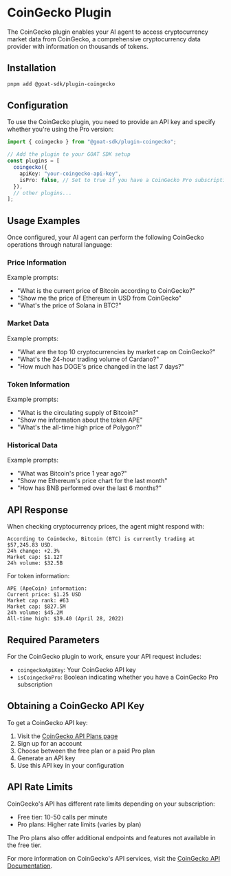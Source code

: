 # CoinGecko Plugin

The CoinGecko plugin enables your AI agent to access cryptocurrency market data from CoinGecko, a comprehensive cryptocurrency data provider with information on thousands of tokens.

## Installation

```bash
pnpm add @goat-sdk/plugin-coingecko
```

## Configuration

To use the CoinGecko plugin, you need to provide an API key and specify whether you're using the Pro version:

```typescript
import { coingecko } from "@goat-sdk/plugin-coingecko";

// Add the plugin to your GOAT SDK setup
const plugins = [
  coingecko({
    apiKey: "your-coingecko-api-key",
    isPro: false, // Set to true if you have a CoinGecko Pro subscription
  }),
  // other plugins...
];
```

## Usage Examples

Once configured, your AI agent can perform the following CoinGecko operations through natural language:

### Price Information

Example prompts:
- "What is the current price of Bitcoin according to CoinGecko?"
- "Show me the price of Ethereum in USD from CoinGecko"
- "What's the price of Solana in BTC?"

### Market Data

Example prompts:
- "What are the top 10 cryptocurrencies by market cap on CoinGecko?"
- "What's the 24-hour trading volume of Cardano?"
- "How much has DOGE's price changed in the last 7 days?"

### Token Information

Example prompts:
- "What is the circulating supply of Bitcoin?"
- "Show me information about the token APE"
- "What's the all-time high price of Polygon?"

### Historical Data

Example prompts:
- "What was Bitcoin's price 1 year ago?"
- "Show me Ethereum's price chart for the last month"
- "How has BNB performed over the last 6 months?"

## API Response

When checking cryptocurrency prices, the agent might respond with:

```
According to CoinGecko, Bitcoin (BTC) is currently trading at $57,245.83 USD.
24h change: +2.3%
Market cap: $1.12T
24h volume: $32.5B
```

For token information:

```
APE (ApeCoin) information:
Current price: $1.25 USD
Market cap rank: #63
Market cap: $827.5M
24h volume: $45.2M
All-time high: $39.40 (April 28, 2022)
```

## Required Parameters

For the CoinGecko plugin to work, ensure your API request includes:
- `coingeckoApiKey`: Your CoinGecko API key
- `isCoingeckoPro`: Boolean indicating whether you have a CoinGecko Pro subscription

## Obtaining a CoinGecko API Key

To get a CoinGecko API key:
1. Visit the [CoinGecko API Plans page](https://www.coingecko.com/en/api/pricing)
2. Sign up for an account
3. Choose between the free plan or a paid Pro plan
4. Generate an API key
5. Use this API key in your configuration

## API Rate Limits

CoinGecko's API has different rate limits depending on your subscription:
- Free tier: 10-50 calls per minute
- Pro plans: Higher rate limits (varies by plan)

The Pro plans also offer additional endpoints and features not available in the free tier.

For more information on CoinGecko's API services, visit the [CoinGecko API Documentation](https://www.coingecko.com/en/api/documentation). 